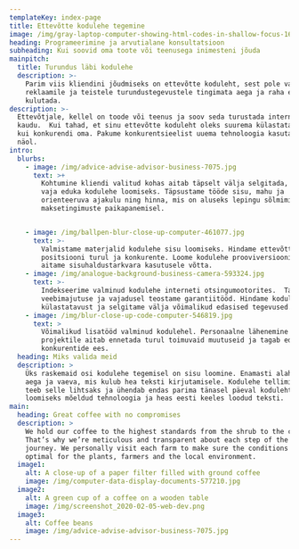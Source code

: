 ```yaml
---
templateKey: index-page
title: Ettevõtte kodulehe tegemine
image: /img/gray-laptop-computer-showing-html-codes-in-shallow-focus-160107.jpg
heading: Programeerimine ja arvutialane konsultatsioon
subheading: Kui soovid oma toote või teenusega inimesteni jõuda
mainpitch:
  title: Turundus läbi kodulehe
  description: >-
    Parim viis kliendini jõudmiseks on ettevõtte koduleht, sest pole vaja
    reklaamile ja teistele turundustegevustele tingimata aega ja raha enam
    kulutada.
description: >-
  Ettevõtjale, kellel on toode või teenus ja soov seda turustada interneti
  kaudu.  Kui tahad, et sinu ettevõtte koduleht oleks suurema külastatavusega
  kui konkurendi oma. Pakume konkurentsieelist uuema tehnoloogia kasutamise
  näol.
intro:
  blurbs:
    - image: /img/advice-advise-advisor-business-7075.jpg
      text: >+
        Kohtumine kliendi valitud kohas aitab täpselt välja selgitada, mida on
        vaja eduka kodulehe loomiseks. Täpsustame tööde sisu, mahu ja
        orienteeruva ajakulu ning hinna, mis on aluseks lepingu sõlmimisel ja
        maksetingimuste paikapanemisel.


    - image: /img/ballpen-blur-close-up-computer-461077.jpg
      text: >-
        Valmistame materjalid kodulehe sisu loomiseks. Hindame ettevõtte
        positsiooni turul ja konkurente. Loome kodulehe prooviversiooni ja
        aitame sisuhaldustarkvara kasutusele võtta.
    - image: /img/analogue-background-business-camera-593324.jpg
      text: >-
        Indekseerime valminud kodulehe interneti otsingumootorites.  Tagame
        veebimajutuse ja vajadusel teostame garantiitööd. Hindame kodulehe
        külastatavust ja selgitame välja võimalikud edasised tegevused.
    - image: /img/blur-close-up-code-computer-546819.jpg
      text: >
        Võimalikud lisatööd valminud kodulehel. Personaalne lähenemine igale
        projektile aitab ennetada turul toimuvaid muutuseid ja tagab edu
        konkurentide ees.       
  heading: Miks valida meid
  description: >
    Üks raskemaid osi kodulehe tegemisel on sisu loomine. Enamasti alahinnatakse
    aega ja vaeva, mis kulub hea teksti kirjutamisele. Kodulehe tellimise teenus
    teeb selle lihtsaks ja ühendab endas parima tänasel päeval kodulehtede
    loomiseks mõeldud tehnoloogia ja heas eesti keeles loodud teksti.
main:
  heading: Great coffee with no compromises
  description: >
    We hold our coffee to the highest standards from the shrub to the cup.
    That’s why we’re meticulous and transparent about each step of the coffee’s
    journey. We personally visit each farm to make sure the conditions are
    optimal for the plants, farmers and the local environment.
  image1:
    alt: A close-up of a paper filter filled with ground coffee
    image: /img/computer-data-display-documents-577210.jpg
  image2:
    alt: A green cup of a coffee on a wooden table
    image: /img/screenshot_2020-02-05-web-dev.png
  image3:
    alt: Coffee beans
    image: /img/advice-advise-advisor-business-7075.jpg
---
```


